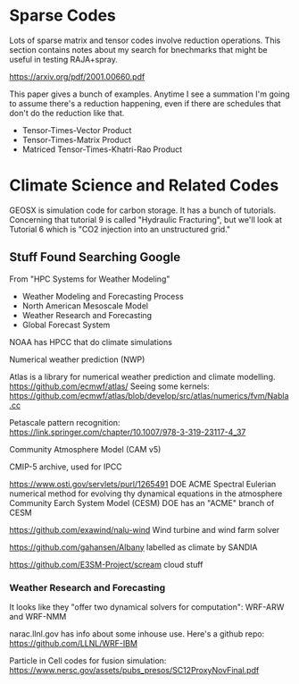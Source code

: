 # Sparse Codes

Lots of sparse matrix and tensor codes involve reduction operations. This section contains notes about my search for bnechmarks that might be useful in testing RAJA+spray.

https://arxiv.org/pdf/2001.00660.pdf

This paper gives a bunch of examples. Anytime I see a summation I'm going to assume there's a reduction happening, even if there are schedules that don't do the reduction like that.
- Tensor-Times-Vector Product
- Tensor-Times-Matrix Product
- Matriced Tensor-Times-Khatri-Rao Product


# Climate Science and Related Codes

GEOSX is simulation code for carbon storage. It has a bunch of tutorials. Concerning that tutorial 9 is called "Hydraulic Fracturing", but we'll look at Tutorial 6 which is "CO2 injection into an unstructured grid."

## Stuff Found Searching Google

From "HPC Systems for Weather Modeling"
- Weather Modeling and Forecasting Process
- North American Mesoscale Model
- Weather Research and Forecasting
- Global Forecast System

NOAA has HPCC that do climate simulations

Numerical weather prediction (NWP)

Atlas is a library for numerical weather prediction and climate modelling. https://github.com/ecmwf/atlas/
Seeing some kernels: https://github.com/ecmwf/atlas/blob/develop/src/atlas/numerics/fvm/Nabla.cc

Petascale pattern recognition: https://link.springer.com/chapter/10.1007/978-3-319-23117-4_37

Community Atmosphere Model (CAM v5)

CMIP-5 archive, used for IPCC

https://www.osti.gov/servlets/purl/1265491
DOE ACME
Spectral Eulerian numerical method for evolving thy dynamical equations in the atmosphere
Community Earch System Model (CESM) DOE has an "ACME" branch of CESM

https://github.com/exawind/nalu-wind Wind turbine and wind farm solver

https://github.com/gahansen/Albany labelled as climate by SANDIA

https://github.com/E3SM-Project/scream cloud stuff


### Weather Research and Forecasting

It looks like they "offer two dynamical solvers for computation": WRF-ARW and WRF-NMM

narac.llnl.gov has info about some inhouse use. Here's a github repo: https://github.com/LLNL/WRF-IBM



Particle in Cell codes for fusion simulation: https://www.nersc.gov/assets/pubs_presos/SC12ProxyNovFinal.pdf



